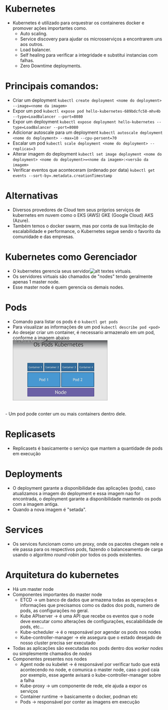 # Kubernetes
 - Kubernetes é utilizado para orquestrar os containeres docker e promover ações importantes como.
   - Auto scaling.
   - Service discovery para ajudar os microsserviços a encontrarem uns aos outros.
   - Load balancer.
   - Self healing para verificar a integridade e substitui instancias com falhas.
   - Zero Downtime deployments.

# Principais comandos:
 - Criar um deployment
  `kubectl create deployment <nome do deployment> --image=<nome da imagem>`
 - Expor um pod
  `kubectl expose pod hello-kubernetes-689bdcfc58-mhv4b --type=LoadBalancer --port=8080`
 - Expor um deployment
  `kubectl expose deployment hello-kubernetes --type=LoadBalancer --port=8080`
 - Adicionar autoscale para um deployment
  `kubectl autoscale deployment <nome do deployment> --max=10 --cpu-persent=70`
 - Escalar um pod
  `kubectl scale deployment <nome do deployment> --replicas=3`
 - Alterar imagem do deployment
  `kubectl set image deployment <nome do deployment> <nome do deployment>=<nome da imagem>:<versão da imagem>`
 - Verificar eventos que aconteceram (ordenado por data)
  `kubectl get events --sort-by=.metadata.creationTimestamp`
  
# Alternativas
 - Diversos provedores de Cloud tem seus próprios serviços de kubernetes em nuvem como o EKS (AWS) GKE (Google Cloud) AKS (Azure).
 - Também temos o docker swarm, mas por conta de sua limitação de escalabilidade e performance, o Kubernetes segue sendo o favorito da comunidade e das empresas.
 
# Kubernetes como Gerenciador
- O kubernetes gerencia seus servidor![alt text](image.png)es virtuais.
- Os servidores virtuais são chamados de "nodes" tendo geralmente apenas 1 master node.
- Esse master node é quem gerencia os demais nodes.

# Pods
- Comando para listar os pods é o `kubectl get pods`
- Para visualizar as informações de um pod `kubectl describe pod <pod>`
- Ao desejar criar um container, é necessario armazenalo em um pod, conforme a imagem abaixo<br>
<img src="./images/image.png" width=300 heigth=300></img>
<br>
- Um pod pode conter um ou mais containers dentro dele.

# Replicasets
 - Replicasets é basicamente o serviço que mantem a quantidade de pods em execução

# Deployments
 - O deployment garante a disponibilidade das aplicações (pods), caso atualizamos a imagem do deployment e essa imagem nao for encontrada, o deployment garante a disponibilidade mantendo os pods com a imagem antiga.
 - Quando a nova imagem é "setada".

# Services
- Os services funcionam como um proxy, onde os pacotes chegam nele e ele passa para os respectivos pods, fazendo o balanceamento de carga usando o algoritmo <i>round-robin</i> por todos os pods existentes.

# Arquitetura do kubernetes
- Há um master node
- Componentes importantes do master node
  - ETCD -> um banco de dados que armazena todas as operações e informações que precisamos como os dados dos pods, numero de pods, as configurações no geral.
  - Kube APIserver -> é uma API que recebe os eventos que o node deve executar como alterações de configurações, escalabilidade de pods, etc...
  - Kube-scheduler -> é o responsável por agendar os pods nos nodes
  - Kube-controller-manager -> ele assegura que o estado desejado de nosso cluster precisa ser executado
- Todas as aplicações são executadas nos pods dentro dos <i>worker nodes</i> ou simplesmente chamados de <i>nodes</i> 
- Componentes presentes nos nodes
  - Agent node ou kubelet -> é responsável por verificar tudo que está acontecendo no node, e comunica o master node, caso o pod caia por exemplo, esse agente avisará o kube-controller-manager sobre a falha
  - Kube-proxy -> um componente de rede, ele ajuda a expor os serviços
  - Container runtime -> basicamente o docker, podman etc
  - Pods -> responsável por conter as imagens em execução